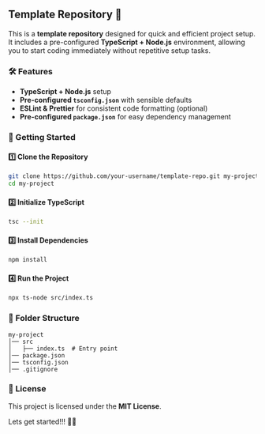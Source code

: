 ## Template Repository 🚀

This is a **template repository** designed for quick and efficient project setup. It includes a pre-configured **TypeScript + Node.js** environment, allowing you to start coding immediately without repetitive setup tasks.

### 🛠 Features

- **TypeScript + Node.js** setup
- **Pre-configured `tsconfig.json`** with sensible defaults
- **ESLint & Prettier** for consistent code formatting (optional)
- **Pre-configured `package.json`** for easy dependency management

### 🚀 Getting Started

#### 1️⃣ Clone the Repository

```sh
git clone https://github.com/your-username/template-repo.git my-project
cd my-project
```

#### 2️⃣ Initialize TypeScript

```sh
tsc --init
```

#### 3️⃣ Install Dependencies

```sh
npm install
```

#### 4️⃣ Run the Project

```sh
npx ts-node src/index.ts
```

### 📂 Folder Structure

```
my-project
│── src
│   ├── index.ts  # Entry point
│── package.json
│── tsconfig.json
│── .gitignore
```

### 📜 License

This project is licensed under the **MIT License**.

Lets get started!!! 🚀🚀
